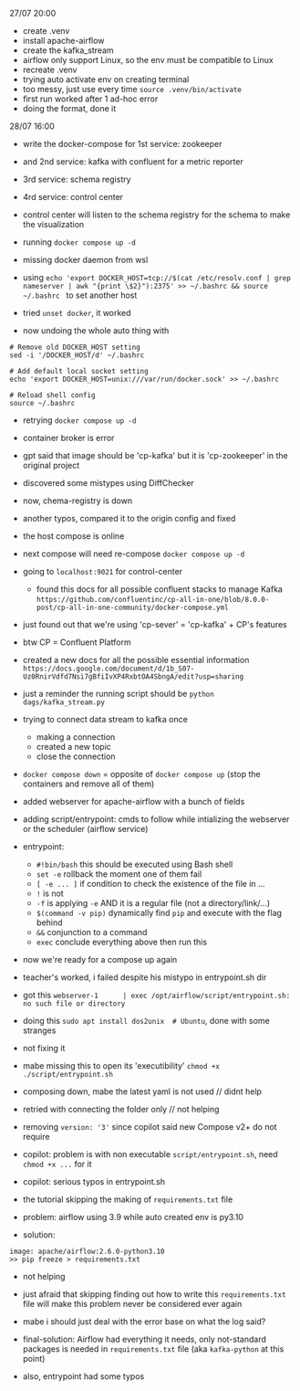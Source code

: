 27/07 20:00
- create .venv
- install apache-airflow
- create the kafka_stream
- airflow only support Linux, so the env must be compatible to Linux
- recreate .venv
- trying auto activate env on creating terminal
- too messy, just use every time 
`
    source .venv/bin/activate
`
- first run worked after 1 ad-hoc error
- doing the format, done it

28/07 16:00
- write the docker-compose for 1st service: zookeeper
- and 2nd service: kafka with confluent for a metric reporter
- 3rd service: schema registry
- 4rd service: control center
- control center will listen to the schema registry for the schema to make the visualization

- running `docker compose up -d`
- missing docker daemon from wsl
- using `echo 'export DOCKER_HOST=tcp://$(cat /etc/resolv.conf | grep nameserver | awk "{print \$2}"):2375' >> ~/.bashrc && source ~/.bashrc
` to set another host
- tried `unset docker`, it worked
- now undoing the whole auto thing with
```
# Remove old DOCKER_HOST setting
sed -i '/DOCKER_HOST/d' ~/.bashrc

# Add default local socket setting
echo 'export DOCKER_HOST=unix:///var/run/docker.sock' >> ~/.bashrc

# Reload shell config
source ~/.bashrc
```
- retrying `docker compose up -d`
- container broker is error
- gpt said that image should be 'cp-kafka' but it is 'cp-zookeeper' in the original project
- discovered some mistypes using DiffChecker
- now, chema-registry is down
- another typos, compared it to the origin config and fixed
- the host compose is online
- next compose will need re-compose
`
docker compose up -d
`

- going to `localhost:9021` for control-center
  - found this docs for all possible confluent stacks to manage Kafka `https://github.com/confluentinc/cp-all-in-one/blob/8.0.0-post/cp-all-in-one-community/docker-compose.yml`
- just found out that we're using 'cp-sever' = 'cp-kafka' + CP's features
- btw CP = Confluent Platform
- created a new docs for all the possible essential information `https://docs.google.com/document/d/1b_S07-Uz0RnirVdfd7Nsi7gBfiIvXP4RxbtOA4SbngA/edit?usp=sharing`
- just a reminder the running script should be `python dags/kafka_stream.py`
  
- trying to connect data stream to kafka once
  - making a connection
  - created a new topic 
  - close the connection
- `docker compose down` = opposite of `docker compose up` (stop the containers and remove all of them)

- added webserver for apache-airflow with a bunch of fields
- adding script/entrypoint: cmds to follow while intializing the webserver or the scheduler (airflow service)
- entrypoint:
  - `#!bin/bash` this should be executed using Bash shell
  - `set -e` rollback the moment one of them fail
  - `[ -e ... ]` if condition to check the existence of the file in ...
  - `!` is not
  - `-f` is applying `-e` AND it is a regular file (not a directory/link/...)
  - `$(command -v pip)` dynamically find `pip` and execute with the flag behind
  - `&&` conjunction to a command
  - `exec` conclude everything above then run this

- now we're ready for a compose up again
- teacher's worked, i failed despite his mistypo in entrypoint.sh dir
- got this `webserver-1      | exec /opt/airflow/script/entrypoint.sh: no such file or directory`
- doing this `sudo apt install dos2unix  # Ubuntu`, done with some stranges
- not fixing it
- mabe missing this to open its 'executibility' `chmod +x ./script/entrypoint.sh`
- composing down, mabe the latest yaml is not used // didnt help
- retried with connecting the folder only // not helping

- removing `version: '3'` since copilot said new Compose v2+ do not require
- copilot: problem is with non executable `script/entrypoint.sh`, need `chmod +x ...` for it
- copilot: serious typos in entrypoint.sh

- the tutorial skipping the making of `requirements.txt` file
- problem: airflow using 3.9 while auto created env is py3.10
- solution:
```
image: apache/airflow:2.6.0-python3.10
>> pip freeze > requirements.txt
```
- not helping

- just afraid that skipping finding out how to write this `requirements.txt` file will make this problem never be considered ever again
- mabe i should just deal with the error base on what the log said?

- final-solution: Airflow had everything it needs, only not-standard packages is needed in `requirements.txt` file (aka `kafka-python` at this point)
- also, entrypoint had some typos